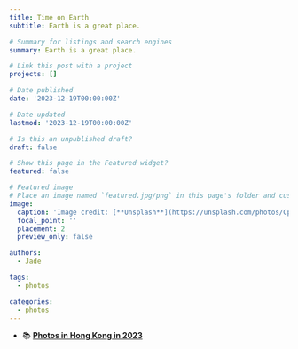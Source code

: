 ```yaml
---
title: Time on Earth
subtitle: Earth is a great place.

# Summary for listings and search engines
summary: Earth is a great place.

# Link this post with a project
projects: []

# Date published
date: '2023-12-19T00:00:00Z'

# Date updated
lastmod: '2023-12-19T00:00:00Z'

# Is this an unpublished draft?
draft: false

# Show this page in the Featured widget?
featured: false

# Featured image
# Place an image named `featured.jpg/png` in this page's folder and customize its options here.
image:
  caption: 'Image credit: [**Unsplash**](https://unsplash.com/photos/CpkOjOcXdUY)'
  focal_point: ''
  placement: 2
  preview_only: false

authors:
  - Jade

tags:
  - photos

categories:
  - photos
---
```


<!-- ```python
import libr
print('hello')
``` -->


- 📚 [**Photos in Hong Kong in 2023**](https://bead-goal-8a1.notion.site/Time-on-Earth-ec1b478fe71a43f3a0d73561a7f5b30a?pvs=25)
